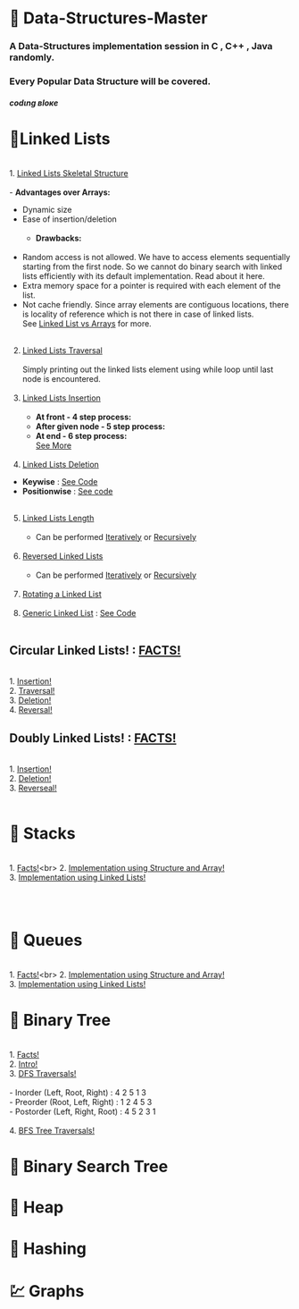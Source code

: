 # :memo: **Data-Structures-Master**
### A Data-Structures implementation session in C , C++ , Java randomly.
### Every Popular Data Structure will be covered. 

##### **__codιng вloĸe__**<br>
# :fallen_leaf:Linked Lists<br>
<br>1. [Linked Lists Skeletal Structure](https://github.com/rjrockzz/Data-Structures-Master/blob/master/SimpleLinkedLists.c)<br><br>
    - **Advantages over Arrays:**
* Dynamic size
* Ease of insertion/deletion <br><br>
  - **Drawbacks:**<br><br>
* Random access is not allowed. We have to access elements sequentially starting from the first node. So we cannot do binary search with linked lists efficiently with its default implementation. Read about it here.
* Extra memory space for a pointer is required with each element of the list.
* Not cache friendly. Since array elements are contiguous locations, there is locality of reference which is not there in case of linked lists.  <br>
See [Linked List vs Arrays](https://github.com/rjrockzz/Data-Structures-Master/blob/master/Linked%20List%20vs%20Arrays) for more.<br><br>
2. [Linked Lists Traversal](https://github.com/rjrockzz/Data-Structures-Master/blob/master/LinkedListsTraversal.c)<br><br>
    Simply printing out the linked lists element using while loop until last node is encountered.
    <br><br>
3. [Linked Lists Insertion](https://github.com/rjrockzz/Data-Structures-Master/blob/master/LinkedListsInsertions.c)<br><br>
     - **At front - 4 step process:**<br>
     - **After given node - 5 step process:**<br>
     - **At end - 6 step process:**<br>[See More](https://github.com/rjrockzz/Data-Structures-Master/blob/master/Linked%20List%20Insertion%20Details)
    <br><br>
4. [Linked Lists Deletion](https://github.com/rjrockzz/Data-Structures-Master/blob/master/Linked%20List%20Deletion%20Details)<br>
  - **Keywise** : [See Code](https://github.com/rjrockzz/Data-Structures-Master/blob/master/LinkedListsDeletion.c)<br>
  - **Positionwise** : [See code](https://github.com/rjrockzz/Data-Structures-Master/blob/master/LinkedListsDeletionPosition.c)<br><br>
5. [Linked Lists Length](https://github.com/rjrockzz/Data-Structures-Master/blob/master/Linked%20Lists%20Length)<br><br>
    - Can be performed [Iteratively](https://github.com/rjrockzz/Data-Structures-Master/blob/master/LinkedListsNodesIteratively.c) or [Recursively](https://github.com/rjrockzz/Data-Structures-Master/blob/master/LinkedListsNodesRecursively.c)
    <br><br>
5. [Reversed Linked Lists](https://github.com/rjrockzz/Data-Structures-Master/blob/master/Linked%20Lists%20Reversal%20Details) <br><br>
    - Can be performed [Iteratively](https://github.com/rjrockzz/Data-Structures-Master/blob/master/ReverseLinkedListIterative.c) or [Recursively](https://github.com/rjrockzz/Data-Structures-Master/blob/master/LinkedListsReversalRecursively.c)
    <br><br>
6. [Rotating a Linked List](https://github.com/rjrockzz/Data-Structures-Master/blob/master/RotateLinkedLists.c)<br><br>
7. [Generic Linked List](https://github.com/rjrockzz/Data-Structures-Master/blob/master/Generics%20Linked%20List%20Details) : [See Code](https://github.com/rjrockzz/Data-Structures-Master/blob/master/GenericsLinkedLists.c)<br><br>

## Circular Linked Lists! : [FACTS!](https://github.com/rjrockzz/Data-Structures-Master/blob/master/Circular%20Linked%20Lists%20Facts)
<br>1. [Insertion!](https://github.com/rjrockzz/Data-Structures-Master/blob/master/CircularLinkedListInsertion.c)<br>
    2. [Traversal!](https://github.com/rjrockzz/Data-Structures-Master/blob/master/CircularLinkedListTraversal.c)<br>
    3. [Deletion!](https://github.com/rjrockzz/Data-Structures-Master/blob/master/CircularLinkedListsDeletion.c)<br>
    4. [Reversal!](https://github.com/rjrockzz/Data-Structures-Master/blob/master/CircularLinkedListsReversal.c)<br>

## Doubly Linked Lists! : [FACTS!](https://github.com/rjrockzz/Data-Structures-Master/blob/master/Doubly%20Linked%20Lists%20Facts!)
<br>1. [Insertion!](https://github.com/rjrockzz/Data-Structures-Master/blob/master/DoublyLinkedListsInsertion.c)<br>
    2. [Deletion!](https://github.com/rjrockzz/Data-Structures-Master/blob/master/DoublyLinkedListsDeletion.c)<br>
    3. [Reverseal!](https://github.com/rjrockzz/Data-Structures-Master/blob/master/DoublyLinkedListsReverse.c)<br>
<br>
# :hibiscus: Stacks
<br>1. [Facts!](https://github.com/rjrockzz/Data-Structures-Master/blob/master/Stack%20Fact!)<br>
    2. [Implementation using Structure and Array!](https://github.com/rjrockzz/Data-Structures-Master/blob/master/StackArraysWithStruct.c)<br>
    3. [Implementation using Linked Lists!](https://github.com/rjrockzz/Data-Structures-Master/blob/master/StackUsingLinkedLists.c)<br>

<br><br>
# :blossom: Queues
<br>1. [Facts!](https://github.com/rjrockzz/Data-Structures-Master/blob/master/Queue%20Facts!)<br>
    2. [Implementation using Structure and Array!](https://github.com/rjrockzz/Data-Structures-Master/blob/master/QueuesUsingArrays.c)<br>3. [Implementation using Linked Lists!](https://github.com/rjrockzz/Data-Structures-Master/blob/master/QueuesUsingLinkedLists.c)<br>
    
# :cherry_blossom: Binary Tree
<br>1. [Facts!](https://github.com/rjrockzz/Data-Structures-Master/blob/master/Binary%20Tree%20Facts!)
<br>2. [Intro!](https://github.com/rjrockzz/Data-Structures-Master/blob/master/BinaryIntro.c)<br>
    3. [DFS Traversals!](https://github.com/rjrockzz/Data-Structures-Master/blob/master/TraversalsDFS.c)<br><br>
        - Inorder (Left, Root, Right) : 4 2 5 1 3<br>
        - Preorder (Root, Left, Right) : 1 2 4 5 3<br>
        - Postorder (Left, Right, Root) : 4 5 2 3 1<br><br>
    4. [BFS Tree Traversals!](https://github.com/rjrockzz/Data-Structures-Master/blob/master/LevelOrderBFS.c)<br>
# :rose: Binary Search Tree

# :sunflower: Heap

# :bouquet: Hashing

# :chart: Graphs
